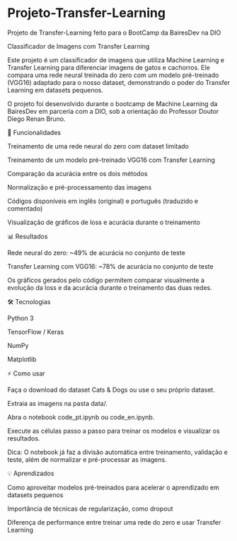 # Projeto-Transfer-Learning
Projeto de Transfer-Learning feito para o BootCamp da BairesDev na DIO

Classificador de Imagens com Transfer Learning

Este projeto é um classificador de imagens que utiliza Machine Learning e Transfer Learning para diferenciar imagens de gatos e cachorros. Ele compara uma rede neural treinada do zero com um modelo pré-treinado (VGG16) adaptado para o nosso dataset, demonstrando o poder do Transfer Learning em datasets pequenos.

O projeto foi desenvolvido durante o bootcamp de Machine Learning da BairesDev em parceria com a DIO, sob a orientação do Professor Doutor Diego Renan Bruno.

🚀 Funcionalidades

Treinamento de uma rede neural do zero com dataset limitado

Treinamento de um modelo pré-treinado VGG16 com Transfer Learning

Comparação da acurácia entre os dois métodos

Normalização e pré-processamento das imagens

Códigos disponíveis em inglês (original) e português (traduzido e comentado)

Visualização de gráficos de loss e acurácia durante o treinamento

📊 Resultados

Rede neural do zero: ~49% de acurácia no conjunto de teste

Transfer Learning com VGG16: ~78% de acurácia no conjunto de teste

Os gráficos gerados pelo código permitem comparar visualmente a evolução da loss e da acurácia durante o treinamento das duas redes.

🛠 Tecnologias

Python 3

TensorFlow / Keras

NumPy

Matplotlib

⚡ Como usar

Faça o download do dataset Cats & Dogs
 ou use o seu próprio dataset.

Extraia as imagens na pasta data/.

Abra o notebook code_pt.ipynb ou code_en.ipynb.

Execute as células passo a passo para treinar os modelos e visualizar os resultados.

Dica: O notebook já faz a divisão automática entre treinamento, validação e teste, além de normalizar e pré-processar as imagens.

💡 Aprendizados

Como aproveitar modelos pré-treinados para acelerar o aprendizado em datasets pequenos

Importância de técnicas de regularização, como dropout

Diferença de performance entre treinar uma rede do zero e usar Transfer Learning

